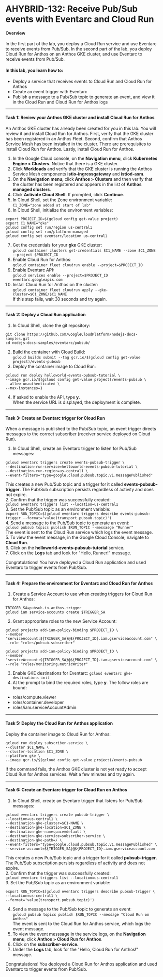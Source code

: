 # AHYBRID-132: Receive Pub/Sub events with Eventarc and Cloud Run

#### Overview
In the first part of the lab, you deploy a Cloud Run service and use Eventarc to receive events from Pub/Sub. 
In the second part of the lab, you deploy Cloud Run for Anthos on an Anthos GKE cluster, and use Eventarc to receive events from Pub/Sub.

#### In this lab, you learn how to:
* Deploy a service that receives events to Cloud Run and Cloud Run for Anthos
* Create an event trigger with Eventarc
* Publish a message to a Pub/Sub topic to generate an event, and view it in the Cloud Run and Cloud Run for Anthos logs

<hr>

#### Task 1: Review your Anthos GKE cluster and install Cloud Run for Anthos
An Anthos GKE cluster has already been created for you in this lab. You will review it and install Cloud Run for Anthos. First, verify that the GKE cluster has been registered in an Anthos Fleet. Second, confirm that Anthos Service Mesh has been installed in the cluster. There are prerequisites to install Cloud Run for Anthos. Lastly, install Cloud Run for Anthos.   
   
1. In the Google Cloud console, on the **Navigation menu**, click **Kubernetes Engine > Clusters**. Notice that there is a GKE cluster.  
2. Click **Workloads** and verify that the GKE cluster is running the Anthos Service Mesh components **istio-ingressgateway** and **istiod-asm**.  
3. On the **Navigation menu**, click **Anthos > Clusters** and then verify that the cluster has been registered and appears in the list of **Anthos managed clusters**.  
4. Click **Activate Cloud Shell**. If prompted, click **Continue**.  
5. In Cloud Shell, set the Zone environment variable:    
`C1_ZONE="zone added at start of lab"`  
6. In Cloud Shell, initialize the environment variables:  
```  
export PROJECT_ID=$(gcloud config get-value project)
export C1_NAME="gke"
gcloud config set run/region us-central1
gcloud config set run/platform managed
gcloud config set eventarc/location us-central1
```    
7. Get the credentials for your **gke** GKE cluster:  
`gcloud container clusters get-credentials $C1_NAME --zone $C1_ZONE --project $PROJECT_ID`  
8. Enable Cloud Run for Anthos:   
`gcloud container fleet cloudrun enable --project=$PROJECT_ID`  
9. Enable Eventarc API:  
`gcloud services enable --project=$PROJECT_ID eventarc.googleapis.com`  
10. Install Cloud Run for Anthos on the cluster:    
`gcloud container fleet cloudrun apply --gke-cluster=$C1_ZONE/$C1_NAME`    
If this step fails, wait 30 seconds and try again.    

<hr>

#### Task 2: Deploy a Cloud Run application
1. In Cloud Shell, clone the git repository:
```
git clone https://github.com/GoogleCloudPlatform/nodejs-docs-samples.git
cd nodejs-docs-samples/eventarc/pubsub/
```
2. Build the container with Cloud Build:  
`gcloud builds submit --tag gcr.io/$(gcloud config get-value project)/events-pubsub`
3. Deploy the container image to Cloud Run:
```
gcloud run deploy helloworld-events-pubsub-tutorial \
--image gcr.io/$(gcloud config get-value project)/events-pubsub \
--allow-unauthenticated \
--max-instances=1
```
4. If asked to enable the API, type **y**.  
When the service URL is displayed, the deployment is complete.

<hr>

#### Task 3: Create an Eventarc trigger for Cloud Run
When a message is published to the Pub/Sub topic, an event trigger directs messages to the correct subscriber (receiver service deployed on Cloud Run).
1. In Cloud Shell, create an Eventarc trigger to listen for Pub/Sub messages:
```
gcloud eventarc triggers create events-pubsub-trigger \
--destination-run-service=helloworld-events-pubsub-tutorial \
--destination-run-region=us-central1 \
--event-filters="type=google.cloud.pubsub.topic.v1.messagePublished"
```
This creates a new Pub/Sub topic and a trigger for it called **events-pubsub-trigger**. The Pub/Sub subscription persists regardless of activity and does not expire.  
2. Confirm that the trigger was successfully created:  
`gcloud eventarc triggers list --location=us-central1`  
3. Set the Pub/Sub topic as an environment variable:  
`export RUN_TOPIC=$(gcloud eventarc triggers describe events-pubsub-trigger --format='value(transport.pubsub.topic)')`  
4. Send a message to the Pub/Sub topic to generate an event:   
`gcloud pubsub topics publish $RUN_TOPIC --messasge "Runner"`  
The event is sent to the Cloud Run service which logs the event message.  
5. To view the event message, in the Google Cloud Console, navigate to **Cloud Run**.  
6. Click on the **helloworld-events-pubsub-tutorial** service.  
7. Click on the **Logs** tab and look for "Hello, Runner!" message.   

Congratulations! You have deployed a Cloud Run application and used Eventarc to trigger events from Pub/Sub.  

<hr>

#### Task 4: Prepare the environment for Eventarc and Cloud Run for Anthos
1. Create a Service Account to use when creating triggers for Cloud Run for Anthos:
```
TRIGGER_SA=pubsub-to-anthos-trigger
gcloud iam service-accounts create $TRIGGER_SA
```
2. Grant appropriate roles to the new Service Account:
```
gcloud projects add-iam-policy-binding $PROJECT_ID \
--member "serviceAccount:${TRIGGER_SA}@${PROJECT_ID}.iam.gserviceaccount.com" \
--role "roles/pubsub.subscriber"

gcloud projects add-iam-policy-binding $PROJECT_ID \
--member "serviceAccount:${TRIGGER_SA}@${PROJECT_ID}.iam.gserviceaccount.com" \
--role "roles/monitoring.metricWriter"
```
3. Enable GKE destinations for Eventarc:
`gcloud eventarc gke-destinations init`
4. At the prompt to bind the required roles, type **y**.
The follow roles are bound:
* roles/compute.viewer
* roles/container.developer
* roles/iam.serviceAccountAdmin

<hr>

#### Task 5: Deploy the Cloud Run for Anthos application
Deploy the container image to Cloud Run for Anthos:
```
gcloud run deploy subscriber-service \
--cluster $C1_NAME \
--cluster-location $C1_ZONE \
--platform gke \
--image gcr.io/$(gcloud config get-value project)/events-pubsub
```
If the command fails, the Anthos GKE cluster is not yet ready to accept Cloud Run for Anthos services. Wait a few minutes and try again.  

<hr>

#### Task 6: Create an Eventarc trigger for Cloud Run on Anthos
1. In Cloud Shell, create an Eventarc trigger that listens for Pub/Sub messages:
```
gcloud eventarc triggers create pubsub-trigger \
--location=us-central1 \
--destination-gke-cluster=$C1-NAME \
--destination-gke-location=$C1_ZONE \
--destination-gke-namespace=default \
--destination-gke-service=subscriber-service \
--destination-gke-path=/ \
--event-filters="type=google.cloud.pubsub.topic.v1.messagePublished" \
--service-account=${TRIGGER_SA}@${PROJECT_ID}.iam.gserviceaccount.com
```
This creates a new Pub/Sub topic and a trigger for it called **pubsub-trigger**. The Pub/Sub subscription persists regardless of activity and does not expire.  
2. Confirm that the trigger was successfully created:  
  `gcloud eventarc triggers list --location=us-central1`  
3. Set the Pub/Sub topic as an environment variable:  
```
export RUN_TOPIC=$(gcloud eventarc triggers describe pubsub-trigger \
--location=us-central1 \
--format='value(transport.pubsub.topic)')
```   
4. Send a message to the Pub/Sub topic to generate an event:    
`gcloud pubsub topics publish $RUN_TOPIC --message "Cloud Run on Anthos" `  
The event is sent to the Cloud Run for Anthos service, which logs the event message.    
5. To view the event messsage in the service logs, on the **Navigation menu**, click **Anthos > Cloud Run for Anthos**.
6. Click on the  **subscriber-service**.
7. Under the **Logs** tab, look for the "Hello, Cloud Run for Anthos!" message.  

Congratulations! You deployed a Cloud Run for Anthos application and used Eventarc to trigger events from Pub/Sub.




